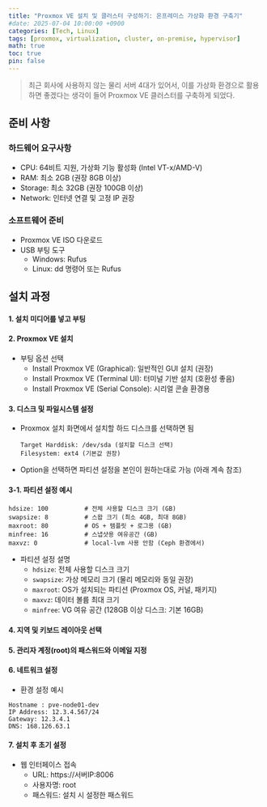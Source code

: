 ```yaml
---
title: "Proxmox VE 설치 및 클러스터 구성하기: 온프레미스 가상화 환경 구축기"
#date: 2025-07-04 10:00:00 +0900
categories: [Tech, Linux]
tags: [proxmox, virtualization, cluster, on-premise, hypervisor]
math: true
toc: true
pin: false
---
```


> 최근 회사에 사용하지 않는 물리 서버 4대가 있어서, 이를 가상화 환경으로 활용하면 좋겠다는 생각이 들어 Proxmox VE 클러스터를 구축하게 되었다.

## 준비 사항
### 하드웨어 요구사항

- CPU: 64비트 지원, 가상화 기능 활성화 (Intel VT-x/AMD-V)
- RAM: 최소 2GB (권장 8GB 이상)
- Storage: 최소 32GB (권장 100GB 이상)
- Network: 인터넷 연결 및 고정 IP 권장

### 소프트웨어 준비

- Proxmox VE ISO 다운로드
- USB 부팅 도구
    - Windows: Rufus
    - Linux: dd 명령어 또는 Rufus


## 설치 과정
#### 1. 설치 미디어를 넣고 부팅

#### 2. Proxmox VE 설치
- 부팅 옵션 선택
    - Install Proxmox VE (Graphical): 일반적인 GUI 설치 (권장)
    - Install Proxmox VE (Terminal UI): 터미널 기반 설치 (호환성 좋음)
    - Install Proxmox VE (Serial Console): 시리얼 콘솔 환경용


#### 3. 디스크 및 파일시스템 설정
- Proxmox 설치 화면에서 설치할 하드 디스크를 선택하면 됨

    ``` 
    Target Harddisk: /dev/sda (설치할 디스크 선택)
    Filesystem: ext4 (기본값 권장)
    ```
- Option을 선택하면 파티션 설정을 본인이 원하는대로 가능 (아래 계속 참조)


#### 3-1. 파티션 설정 예시
```
hdsize: 100          # 전체 사용할 디스크 크기 (GB)
swapsize: 8          # 스왑 크기 (최소 4GB, 최대 8GB)
maxroot: 80          # OS + 템플릿 + 로그용 (GB)
minfree: 16          # 스냅샷용 여유공간 (GB)
maxvz: 0             # local-lvm 사용 안함 (Ceph 환경에서)
```
- 파티션 설정 설명
    - `hdsize`: 전체 사용할 디스크 크기
    - `swapsize`: 가상 메모리 크기 (물리 메모리와 동일 권장)
    - `maxroot`: OS가 설치되는 파티션 (Proxmox OS, 커널, 패키지)
    - `maxvz`: 데이터 볼륨 최대 크기
    - `minfree`: VG 여유 공간 (128GB 이상 디스크: 기본 16GB)

#### 4. 지역 및 키보드 레이아웃 선택

#### 5. 관리자 계정(root)의 패스워드와 이메일 지정

#### 6. 네트워크 설정
- 환경 설정 예시
```
Hostname : pve-node01-dev
IP Address: 12.3.4.567/24
Gateway: 12.3.4.1
DNS: 168.126.63.1
```

#### 7. 설치 후 초기 설정

- 웹 인터페이스 접속
    - URL: https://서버IP:8006
    - 사용자명: root
    - 패스워드: 설치 시 설정한 패스워드
